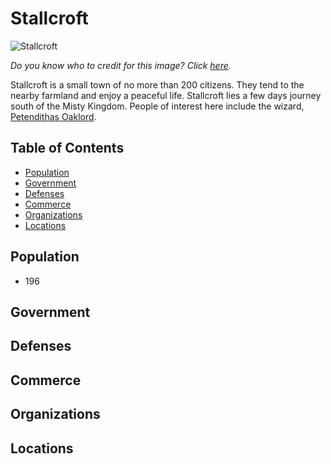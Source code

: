 # Stallcroft <!-- omit in toc -->

![Stallcroft](https://3.bp.blogspot.com/-xxBUGEnPZn8/WP131mVmHZI/AAAAAAAAMAA/fVUVdA4ZAkUmm4-wWg38-8786RJofm3ngCLcB/s1600/soakycastle.jpg)

*Do you know who to credit for this image? Click [here](https://airtable.com/shr3qtfCwGUUMYQqI).*

Stallcroft is a small town of no more than 200 citizens. They tend to the nearby farmland and enjoy a peaceful life. Stallcroft lies a few days journey south of the Misty Kingdom. People of interest here include the wizard, [Petendithas Oaklord](/Characters/PetendithasOaklord.md).

## Table of Contents <!-- omit in toc -->

- [Population](#Population)
- [Government](#Government)
- [Defenses](#Defenses)
- [Commerce](#Commerce)
- [Organizations](#Organizations)
- [Locations](#Locations)

## Population

- 196

## Government

## Defenses

## Commerce

## Organizations

## Locations
